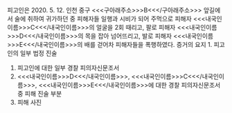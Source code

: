 피고인은 2020. 5. 12. 인천 중구 <<<구아래주소>>>B<<</구아래주소>>> 앞길에서 술에 취하여 귀가하던 중 피해자들 일행과 시비가 되어 주먹으로 피해자 <<<내국인이름>>>C<<</내국인이름>>>의 얼굴을 2회 때리고, 팔로 피해자 <<<내국인이름>>>D<<</내국인이름>>>의 목을 잡아 넘어뜨리고, 발로 피해자 <<<내국인이름>>>E<<</내국인이름>>>의 배를 걷어차 피해자들을 폭행하였다.
증거의 요지 1. 피고인의 일부 법정 진술
1. 피고인에 대한 일부 경찰 피의자신문조서
1. <<<내국인이름>>>D<<</내국인이름>>>, <<<내국인이름>>>C<<</내국인이름>>>, <<<내국인이름>>>E<<</내국인이름>>>에 대한 경찰 피의자신문조서 중 피해 진술 부분
1. 피해 사진